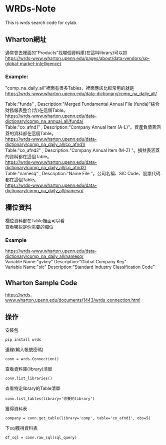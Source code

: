 # WRDs-Note
This is wrds search code for cylab.

## Wharton網址
通常會去裡面的"Products"找哪個資料庫(在這叫library)可以抓  
https://wrds-www.wharton.upenn.edu/pages/about/data-vendors/sp-global-market-intelligence/

### Example:
"comp_na_daily_all"裡面有很多Tables，裡面應該比較常用的就是  
https://wrds-www.wharton.upenn.edu/data-dictionary/comp_na_daily_all/  
 
 
Table:"funda" , Description:"Merged Fundamental Annual File (funda)"綜合財務報表整合(含)在這個Table。  
https://wrds-www.wharton.upenn.edu/data-dictionary/comp_na_annual_all/funda/  
Table:"co_afnd1" , Description:"Company Annual Item (A-L)"。資產負債表涵蓋的資料都在這個Table。  
https://wrds-www.wharton.upenn.edu/data-dictionary/comp_na_daily_all/co_afnd1/  
Table:"co_afnd2" , Description:"Company Annual Item (M-Z)	"。損益表涵蓋的資料都在這個Table。  
https://wrds-www.wharton.upenn.edu/data-dictionary/comp_na_daily_all/co_afnd2/  
Table:"namesq" , Description:"Name File	"。公司名稱、SIC Code、股票代碼都在這個Table。  
https://wrds-www.wharton.upenn.edu/data-dictionary/comp_na_daily_all/namesq/  

## 欄位資料
欄位資料都在Table裡面可以看  
查看哪些是你需要的欄位  

### Example
https://wrds-www.wharton.upenn.edu/data-dictionary/comp_na_daily_all/namesq/  
Variable Name:"gvkey" Description:"Global Company Key"  
Variable Name:"sic" Description:"Standard Industry Classification Code"  

## Wharton Sample Code  
https://wrds-www.wharton.upenn.edu/documents/1443/wrds_connection.html  

## 操作
安裝包  
```
pip install wrds
```
連線(輸入帳號密碼)  
```
conn = wrds.Connection()
```
查看資料庫(library)清單
```
conn.list_libraries()
```
查看特定library的Table清單
```
conn.list_tables(library='你要的library')
```
獲得資料表
```
company = conn.get_table(library='comp', table='co_afnd1', obs=5)
```
下sql獲得資料表
```
df_sql = conn.raw_sql(sql_query)
```

